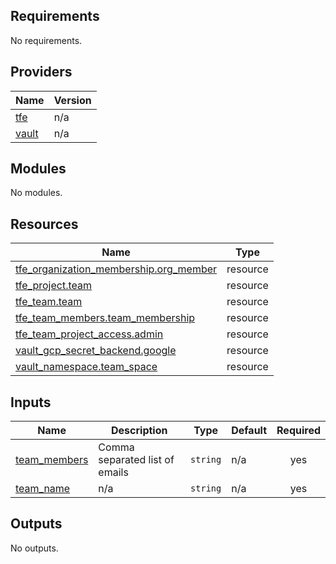 
## Requirements

No requirements.

## Providers

| Name | Version |
|------|---------|
| <a name="provider_tfe"></a> [tfe](#provider\_tfe) | n/a |
| <a name="provider_vault"></a> [vault](#provider\_vault) | n/a |

## Modules

No modules.

## Resources

| Name | Type |
|------|------|
| [tfe_organization_membership.org_member](https://registry.terraform.io/providers/hashicorp/tfe/latest/docs/resources/organization_membership) | resource |
| [tfe_project.team](https://registry.terraform.io/providers/hashicorp/tfe/latest/docs/resources/project) | resource |
| [tfe_team.team](https://registry.terraform.io/providers/hashicorp/tfe/latest/docs/resources/team) | resource |
| [tfe_team_members.team_membership](https://registry.terraform.io/providers/hashicorp/tfe/latest/docs/resources/team_members) | resource |
| [tfe_team_project_access.admin](https://registry.terraform.io/providers/hashicorp/tfe/latest/docs/resources/team_project_access) | resource |
| [vault_gcp_secret_backend.google](https://registry.terraform.io/providers/hashicorp/vault/latest/docs/resources/gcp_secret_backend) | resource |
| [vault_namespace.team_space](https://registry.terraform.io/providers/hashicorp/vault/latest/docs/resources/namespace) | resource |

## Inputs

| Name | Description | Type | Default | Required |
|------|-------------|------|---------|:--------:|
| <a name="input_team_members"></a> [team\_members](#input\_team\_members) | Comma separated list of emails | `string` | n/a | yes |
| <a name="input_team_name"></a> [team\_name](#input\_team\_name) | n/a | `string` | n/a | yes |

## Outputs

No outputs.
